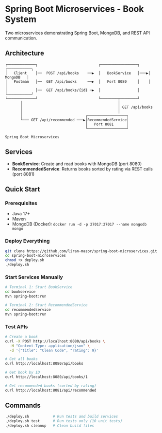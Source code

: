 # Spring Boot Microservices - Book System

Two microservices demonstrating Spring Boot, MongoDB, and REST API communication.

## Architecture

```
┌─────────────┐                            ┌─────────────────┐    ┌───────────┐
│   Client    │──  POST /api/books    ──▶  │   BookService   │───▶│ MongoDB   │
│   Postman   │──  GET /api/books     ──▶  │   Port 8080     │    │           │
│             │──  GET /api/books/{id} ─▶  │                 │    └───────────┘
└─────────────┘                            └────────┬────────┘             
       │                                            │                     
       │                                            │ GET /api/books      
       │                                            │                     
       │                             ┌──────────────────┐            
       └─── GET /api/recommended ───▶│RecommendedService│            
                                     │   Port 8081      │            
                                     └──────────────────┘            

Spring Boot Microservices
```

## Services
- **BookService**: Create and read books with MongoDB (port 8080)
- **RecommendedService**: Returns books sorted by rating via REST calls (port 8081)

## Quick Start

### Prerequisites
- Java 17+
- Maven
- MongoDB (Docker): `docker run -d -p 27017:27017 --name mongodb mongo`

### Deploy Everything
```bash
git clone https://github.com/liran-mazor/spring-boot-microservices.git
cd spring-boot-microservices
chmod +x deploy.sh
./deploy.sh
```

### Start Services Manually
```bash
# Terminal 1: Start BookService
cd bookservice
mvn spring-boot:run

# Terminal 2: Start RecommendedService  
cd recommendedservice
mvn spring-boot:run
```

### Test APIs
```bash
# Create a book
curl -X POST http://localhost:8080/api/books \
  -H "Content-Type: application/json" \
  -d '{"title": "Clean Code", "rating": 9}'

# Get all books
curl http://localhost:8080/api/books

# Get book by ID
curl http://localhost:8080/api/books/1

# Get recommended books (sorted by rating)
curl http://localhost:8081/api/recommended
```

## Commands
```bash
./deploy.sh           # Run tests and build services
./deploy.sh test      # Run tests only (10 unit tests)
./deploy.sh cleanup   # Clean build files
```
